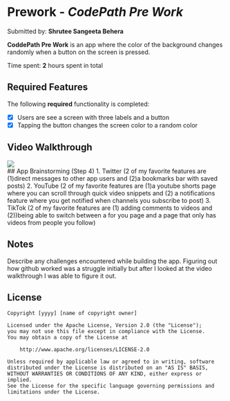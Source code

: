 # Prework - *CodePath Pre Work*

Submitted by: **Shrutee Sangeeta Behera**

**CoddePath Pre Work** is an app where the color of the background changes randomly when a button on the screen is pressed.

Time spent: **2** hours spent in total

## Required Features

The following **required** functionality is completed:

- [x] Users are see a screen with three labels and a button
- [x] Tapping the button changes the screen color to a random color
 
## Video Walkthrough
<div>
    <a href="https://www.loom.com/share/0c03ead96d424f61972e1e2c61d418e9">
    </a>
    <a href="https://www.loom.com/share/0c03ead96d424f61972e1e2c61d418e9">
      <img style="max-width:300px;" src="https://cdn.loom.com/sessions/thumbnails/0c03ead96d424f61972e1e2c61d418e9-b2ade43a2402ded8-full-play.gif">
    </a>
  </div>
## App Brainstorming (Step 4)
1. Twitter (2 of my favorite features are (1)direct messages to other app users and (2)a bookmarks bar with saved posts)
2. YouTube (2 of my favorite features are (1)a youtube shorts page where you can scroll through quick video snippets and (2) a notifications feature where you get notified when channels you subscribe to post)
3. TikTok (2 of my favorite features are (1) adding comments to videos and (2))being able to switch between a for you page and a page that only has videos from people you follow)

## Notes

Describe any challenges encountered while building the app.
    Figuring out how github worked was a struggle initially but after I looked at the video walkthrough I was able to figure it out. 

## License

    Copyright [yyyy] [name of copyright owner]

    Licensed under the Apache License, Version 2.0 (the "License");
    you may not use this file except in compliance with the License.
    You may obtain a copy of the License at

        http://www.apache.org/licenses/LICENSE-2.0

    Unless required by applicable law or agreed to in writing, software
    distributed under the License is distributed on an "AS IS" BASIS,
    WITHOUT WARRANTIES OR CONDITIONS OF ANY KIND, either express or implied.
    See the License for the specific language governing permissions and
    limitations under the License.
